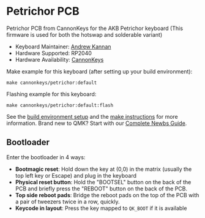 # Petrichor PCB

Petrichor PCB from CannonKeys for the AKB Petrichor keyboard
(This firmware is used for both the hotswap and solderable variant)

* Keyboard Maintainer: [Andrew Kannan](https://github.com/awkannan)
* Hardware Supported: RP2040
* Hardware Availability: [CannonKeys](https://cannonkeys.com)


Make example for this keyboard (after setting up your build environment):

    make cannonkeys/petrichor:default
    
Flashing example for this keyboard:

    make cannonkeys/petrichor:default:flash

See the [build environment setup](https://docs.qmk.fm/#/getting_started_build_tools) and the [make instructions](https://docs.qmk.fm/#/getting_started_make_guide) for more information. Brand new to QMK? Start with our [Complete Newbs Guide](https://docs.qmk.fm/#/newbs).

## Bootloader

Enter the bootloader in 4 ways:

* **Bootmagic reset**: Hold down the key at (0,0) in the matrix (usually the top left key or Escape) and plug in the keyboard
* **Physical reset button**: Hold the "BOOTSEL" button on the back of the PCB and briefly press the "REBOOT" button on the back of the PCB.
* **Top side reboot pads**: Bridge the reboot pads on the top of the PCB with a pair of tweezers twice in a row, quickly.
* **Keycode in layout**: Press the key mapped to `QK_BOOT` if it is available
